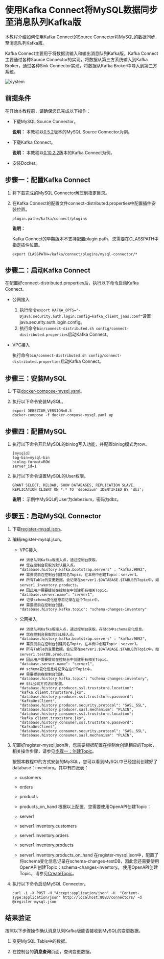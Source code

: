 # 使用Kafka Connect将MySQL数据同步至消息队列Kafka版

本教程介绍如何使用Kafka Connect的Source Connector将MySQL的数据同步至消息队列Kafka版。

Kafka Connect主要用于将数据流输入和输出消息队列Kafka版。Kafka Connect主要通过各种Source Connector的实现，将数据从第三方系统输入到Kafka Broker，通过各种Sink Connector实现，将数据从Kafka Broker中导入到第三方系统。

![system](https://static-aliyun-doc.oss-accelerate.aliyuncs.com/assets/img/zh-CN/7219853951/p68623.png)

## 前提条件

在开始本教程前，请确保您已完成以下操作：

-   下载MySQL Source Connector。

    **说明：** 本教程以[0.5.2](https://repo1.maven.org/maven2/io/debezium/debezium-connector-mysql/0.5.2/)版本的MySQL Source Connector为例。

-   下载Kafka Connect。

    **说明：** 本教程以[0.10.2.2](http://kafka.apache.org/downloads#0.10.2.2)版本的Kafka Connect为例。

-   安装Docker。

## 步骤一：配置Kafka Connect

1.  将下载完成的MySQL Connector解压到指定目录。

2.  在Kafka Connect的配置文件connect-distributed.properties中配置插件安装位置。

    ```
    plugin.path=/kafka/connect/plugins
    ```

    **说明：**

    Kafka Connect的早期版本不支持配置plugin.path，您需要在CLASSPATH中指定插件位置。

    ```
    export CLASSPATH=/kafka/connect/plugins/mysql-connector/*
    ```


## 步骤二：启动Kafka Connect

在配置好connect-distributed.properties后，执行以下命令启动Kafka Connect。

-   公网接入
    1.  执行命令`export KAFKA_OPTS="-Djava.security.auth.login.config=kafka_client_jaas.conf"`设置java.security.auth.login.config。
    2.  执行命令`bin/connect-distributed.sh config/connect-distributed.properties`启动Kafka Connect。
-   VPC接入

    执行命令`bin/connect-distributed.sh config/connect-distributed.properties`启动Kafka Connect。


## 步骤三：安装MySQL

1.  下载[docker-compose-mysql.yaml](https://github.com/AliwareMQ/aliware-kafka-demos/blob/master/kafka-connect-demo/MysqlSourceConnect/docker-compose-mysql.yaml)。

2.  执行以下命令安装MySQL。

    ```
    export DEBEZIUM_VERSION=0.5
    docker-compose -f docker-compose-mysql.yaml up
    ```


## 步骤四：配置MySQL

1.  执行以下命令开启MySQL的binlog写入功能，并配置binlog模式为row。

    ```
    [mysqld]
    log-bin=mysql-bin
    binlog-format=ROW
    server_id=1 
    ```

2.  执行以下命令设置MySQL的User权限。

    ```
    GRANT SELECT, RELOAD, SHOW DATABASES, REPLICATION SLAVE, REPLICATION CLIENT ON *.* TO 'debezium' IDENTIFIED BY 'dbz';
    ```

    **说明：** 示例中MySQL的User为debezium，密码为dbz。


## 步骤五：启动MySQL Connector

1.  下载[register-mysql.json](https://github.com/AliwareMQ/aliware-kafka-demos/blob/master/kafka-connect-demo/MysqlSourceConnect/register-mysql.json)。

2.  编辑register-mysql.json。

    -   VPC接入

        ```
        ## 消息队列Kafka版接入点，通过控制台获取。
        ## 您在控制台获取的默认接入点。
        "database.history.kafka.bootstrap.servers" : "kafka:9092",
        ## 需要提前在控制台创建同名Topic，在本例中创建Topic：server1。
        ## 所有Table的变更数据，会记录在server1.$DATABASE.$TABLE的Topic中，如 server1.inventory.products。
        ## 因此用户需要提前在控制台中创建所有相关Topic。
        "database.server.name": "server1",
        ## 记录schema变化信息将记录在这个Topic中。
        ## 需要提前在控制台创建。
        "database.history.kafka.topic": "schema-changes-inventory"
        ```

    -   公网接入

        ```
        ## 消息队列Kafka版接入点，通过控制台获取。存储db中schema变化信息。
        ## 您在控制台获取的SSL接入点。
        "database.history.kafka.bootstrap.servers" : "kafka:9092",
        ## 需要提前在控制台创建同名Topic，在本例中创建Topic：server1。
        ## 所有Table的变更数据，会记录在server1.$DATABASE.$TABLE的Topic中，如 server1.testDB.products。
        ## 因此用户需要提前在控制台中创建所有相关Topic。
        "database.server.name": "server1",
        ## schema变化信息将记录在这个Topic中。
        ## 需要提前在控制台创建。
        "database.history.kafka.topic": "schema-changes-inventory",
        ## SSL公网方式访问配置。
        "database.history.producer.ssl.truststore.location": "kafka.client.truststore.jks",
        "database.history.producer.ssl.truststore.password": "KafkaOnsClient",
        "database.history.producer.security.protocol": "SASL_SSL",
        "database.history.producer.sasl.mechanism": "PLAIN",
        "database.history.consumer.ssl.truststore.location": "kafka.client.truststore.jks",
        "database.history.consumer.ssl.truststore.password": "KafkaOnsClient",
        "database.history.consumer.security.protocol": "SASL_SSL",
        "database.history.consumer.sasl.mechanism": "PLAIN",
        ```

3.  配置好register-mysql.json后，您需要根据配置在控制台创建相应的Topic，相关操作步骤，请参见[步骤一：创建Topic](/cn.zh-CN/快速入门/步骤三：创建资源.md)。

    按照本教程中的方式安装的MySQL，您可以看到MySQL中已经提前创建好了database：inventory。其中有四张表：

    -   customers
    -   orders
    -   products
    -   products\_on\_hand
    根据以上配置，您需要使用OpenAPI创建Topic：

    -   server1
    -   server1.inventory.customers
    -   server1.inventory.orders
    -   server1.inventory.products
    -   server1.inventory.products\_on\_hand
    在register-mysql.json中，配置了将schema变化信息记录在schema-changes-testDB，因此您还需要使用OpenAPI创建Topic：schema-changes-inventory。 使用OpenAPI创建Topic，请参见[CreateTopic](/cn.zh-CN/API参考/Topic/CreateTopic.md)。

4.  执行以下命令启动MySQL Connector。

    ```
    curl -i -X POST -H "Accept:application/json" -H  "Content-Type:application/json" http://localhost:8083/connectors/ -d @register-mysql.json
    ```


## 结果验证

按照以下步骤操作确认消息队列Kafka版能否接收到MySQL的变更数据。

1.  变更MySQL Table中的数据。

2.  在控制台的**消息查询**页面，查询变更数据。



